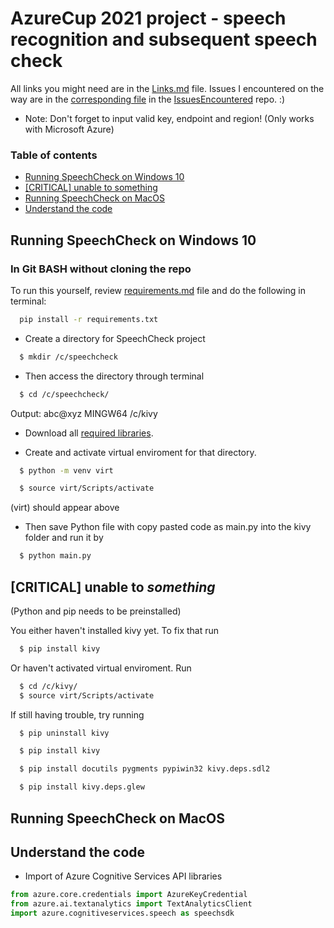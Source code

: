 # AzureCup 2021 project - speech recognition and subsequent speech check

All links you might need are in the [Links.md](https://github.com/scraptechguy/SpeechCheck/blob/main/Links.md) file. Issues I encountered on the way are in the [corresponding file](https://github.com/scraptechguy/IssuesEncoutered/blob/main/Windows/HOWTO.md) in the [IssuesEncountered](https://github.com/scraptechguy/IssuesEncoutered/) repo. :)

+ Note: Don't forget to input valid key, endpoint and region! (Only works with Microsoft Azure)

### Table of contents

+ <a href="https://github.com/scraptechguy/SpeechCheck#running-speechcheck-on-windows-10">Running SpeechCheck on Windows 10</a>
+ <a href="https://github.com/scraptechguy/SpeechCheck#critical-unable-to-something">[CRITICAL] unable to something</a>
+ <a href="https://github.com/scraptechguy/SpeechCheck#running-speechcheck-on-macos">Running SpeechCheck on MacOS</a>
+ <a href="https://github.com/scraptechguy/SpeechCheck#understand-the-code">Understand the code</a>

## Running SpeechCheck on Windows 10

### In Git BASH without cloning the repo 

To run this yourself, review <a href="https://github.com/scraptechguy/SpeechCheck/blob/main/requirements.md" target="_blank">requirements.md</a> file and do the following in terminal: 

```sh
  pip install -r requirements.txt
```

+ Create a directory for SpeechCheck project 

```sh
  $ mkdir /c/speechcheck
```

+ Then access the directory through terminal 

```sh
  $ cd /c/speechcheck/
```
Output: abc@xyz MINGW64 /c/kivy

+ Download all <a href="https://github.com/scraptechguy/SpeechCheck/blob/main/requirements.md" target="_blank">required libraries</a>.

+ Create and activate virtual enviroment for that directory.

```sh
  $ python -m venv virt

  $ source virt/Scripts/activate
```
(virt) should appear above

+ Then save Python file with copy pasted code as main.py into the kivy folder and run it by

```sh
  $ python main.py
```

## [CRITICAL] unable to *something*

(Python and pip needs to be preinstalled)

You either haven't installed kivy yet. To fix that run 

```sh
  $ pip install kivy
```

Or haven't activated virtual enviroment. Run

```sh
  $ cd /c/kivy/
  $ source virt/Scripts/activate
```

If still having trouble, try running 

```sh
  $ pip uninstall kivy

  $ pip install kivy

  $ pip install docutils pygments pypiwin32 kivy.deps.sdl2

  $ pip install kivy.deps.glew
```


## Running SpeechCheck on MacOS


## Understand the code 

+ Import of Azure Cognitive Services API libraries

```py
from azure.core.credentials import AzureKeyCredential
from azure.ai.textanalytics import TextAnalyticsClient
import azure.cognitiveservices.speech as speechsdk
```
